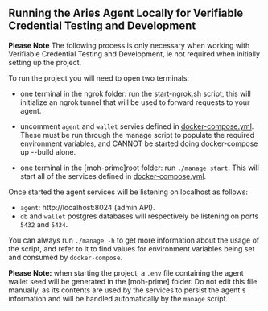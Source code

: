 ## Running the Aries Agent Locally for Verifiable Credential Testing and Development

**Please Note** The following process is only necessary when working with Verifiable Credential Testing and Development, ie not required when initially setting up the project. 

To run the project you will need to open two terminals:

- one terminal in the [ngrok](../ngrok) folder: run the [start-ngrok.sh](../ngrok/start-ngrok.sh) script, this will initialize an ngrok tunnel that will be used to forward requests to your agent.

- uncomment `agent` and `wallet` servies defined in [docker-compose.yml](../docker-compose.yml). These must be run through the manage script to populate the required environment variables, and CANNOT be started doing docker-compose up --build alone.

- one terminal in the [moh-prime]root folder: run `./manage start`. This will start all of the services defined in [docker-compose.yml](../docker-compose.yml).

Once started the agent services will be listening on localhost as follows:
- `agent`: http://localhost:8024 (admin API).
- `db` and `wallet` postgres databases will respectively be listening on ports `5432` and `5434`.

You can always run `./manage -h` to get more information about the usage of the script, and refer to it to find values for environment variables being set and consumed by `docker-compose`.

**Please Note:** when starting the project, a `.env` file containing the agent wallet seed will be generated in the [moh-prime] folder. Do not edit this file manually, as its contents are used by the services to persist the agent's information and will be handled automatically by the `manage` script.
